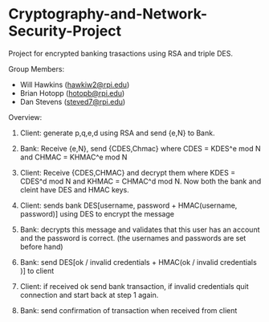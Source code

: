 # Cryptography-and-Network-Security-Project

Project for encrypted banking trasactions using RSA and triple DES. 

Group Members:
- Will Hawkins (hawkiw2@rpi.edu)
- Brian Hotopp (hotopb@rpi.edu)
- Dan Stevens (steved7@rpi.edu)


Overview: 

1. Client: generate p,q,e,d using RSA and send {e,N} to Bank. 

2. Bank: Receive {e,N}, send {CDES,Chmac} where CDES = KDES^e mod N and CHMAC = KHMAC^e mod N

3. Client: Receive {CDES,CHMAC} and decrypt them where KDES = CDES^d mod N and KHMAC = CHMAC^d mod N. Now both the bank and cleint have DES and HMAC keys. 

4. Client: sends bank DES\[username, password + HMAC(username, password)] using DES to encrypt the message 

5. Bank: decrypts this message and validates that this user has an account and the password is correct. (the usernames and passwords are set before hand)

6. Bank: send DES\[ok / invalid credentials  + HMAC(ok / invalid credentials  )] to client

7. Client: if received ok send bank transaction, if invalid credentials quit connection and start back at step 1 again. 

8. Bank: send confirmation of transaction when received from client





